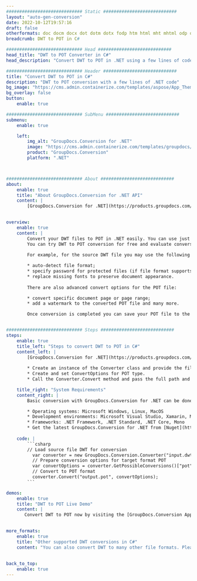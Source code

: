 ```yaml
---
############################# Static ############################
layout: "auto-gen-conversion"
date: 2022-10-12T19:57:16
draft: false
otherformats: doc docm docx dot dotm dotx fodp htm html mht mhtml odp odt otp pot potm potx pps ppsm ppsx ppt pptm pptx rtf
breadcrumb: DWT to POT in C#

############################# Head ############################
head_title: "DWT to POT Converter in C#"
head_description: "Convert DWT to POT in .NET using a few lines of code. Use the GroupDocs Document Conversion API to convert over 160 file formats."

############################# Header ############################
title: "Convert DWT to POT in C#"
description: "DWT to POT conversion with a few lines of .NET code"
bg_image: "https://cms.admin.containerize.com/templates/aspose/App_Themes/V3/images/bg/header1.png"
bg_overlay: false
button:
    enable: true

############################# SubMenu ############################
submenu:
    enable: true

    left:
        img_alt: "GroupDocs.Conversion for .NET"
        image: "https://cms.admin.containerize.com/templates/groupdocs/images/product-logos/90x90-noborder/groupdocs-conversion-net.png"
        product: "GroupDocs.Conversion"
        platform: ".NET"



############################# About ############################
about:
    enable: true
    title: "About GroupDocs.Conversion for .NET API"
    content: |
        [GroupDocs.Conversion for .NET](https://products.groupdocs.com/conversion/net/) can be used to convert Microsoft Word, Excel, PowerPoint, PDF, Visio and other formats. GroupDocs.Conversion is a standalone API that is suitable for back-end and internal systems where high performance is required. It does not depend on any software such as Microsoft or Open Office.
    

overview:
    enable: true
    content: |
        Convert your DWT files to POT in .NET easily. You can use just a couple of C# code lines in any platform of your choice like - Windows, Linux, macOS.
        You can try DWT to POT conversion for free and evaluate conversion results quality.  Along with simple file conversion scenarios you can try more advanced options for loading source DWT file and for saving output POT result. 
        
        For example, for the source DWT file you may use the following load options:

        * auto-detect file format;
        * specify password for protected files (if file format supports it);
        * replace missing fonts to preserve document appearance.
        
        There are also advanced convert options for the POT file:

        * convert specific document page or page range;
        * add a watermark to the converted POT file and many more.

        Once conversion is completed you can save your POT file to the local file path or any third-party storage like FTP, Amazon S3, Google Drive, Dropbox etc. Please note - to convert DWT to POT there is no need for any additional software installed - like MS Office, Open Office, Adobe Acrobat Reader etc.


############################# Steps ############################
steps:
    enable: true
    title_left: "Steps to convert DWT to POT in C#"
    content_left: |
        [GroupDocs.Conversion for .NET](https://products.groupdocs.com/conversion/net/) makes it easy for developers to convert a DWT file to POT with a few lines of code.
        
        * Create an instance of the Converter class and provide the file DWT with the full path
        * Create and set ConvertOptions for POT type.
        * Call the Converter.Convert method and pass the full path and format (POT) as a parameter

    title_right: "System Requirements"
    content_right: |
        Basic conversion with GroupDocs.Conversion for .NET can be done in just a few simple steps. Our APIs are supported on all major platforms and operating systems. Before executing the code below, make sure you have the following prerequisites installed on your system.

        * Operating systems: Microsoft Windows, Linux, MacOS
        * Development environments: Microsoft Visual Studio, Xamarin, MonoDevelop
        * Frameworks: .NET Framework, .NET Standard, .NET Core, Mono
        * Get the latest GroupDocs.Conversion for .NET from [Nuget](https://www.nuget.org/packages/groupdocs.conversion)
         
    code: |
        ```csharp    
        // Load source file DWT for conversion
          var converter = new GroupDocs.Conversion.Converter("input.dwt");
          // Prepare conversion options for target format POT
          var convertOptions = converter.GetPossibleConversions()["pot"].ConvertOptions;
          // Convert to POT format
          converter.Convert("output.pot", convertOptions);
        ```

demos:
    enable: true
    title: "DWT to POT Live Demo"
    content: |
       Convert DWT to POT now by visiting the [GroupDocs.Conversion App](https://products.groupdocs.app/conversion/family) website. Online demo has the following advantages
          

more_formats:
    enable: true
    title: "Other supported DWT conversions in C#"
    content: "You can also convert DWT to many other file formats. Please see the list below."
       
       
back_to_top:
    enable: true
---
```


